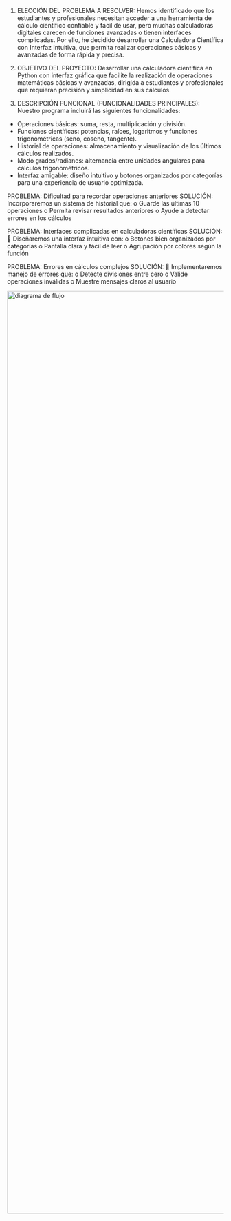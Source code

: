 1. ELECCIÓN DEL PROBLEMA A RESOLVER:
Hemos identificado que los estudiantes y profesionales necesitan acceder a una
herramienta de cálculo científico confiable y fácil de usar, pero muchas calculadoras
digitales carecen de funciones avanzadas o tienen interfaces complicadas. Por ello, he
decidido desarrollar una Calculadora Científica con Interfaz Intuitiva, que permita
realizar operaciones básicas y avanzadas de forma rápida y precisa.

2. OBJETIVO DEL PROYECTO:
Desarrollar una calculadora científica en Python con interfaz gráfica que facilite la
realización de operaciones matemáticas básicas y avanzadas, dirigida a estudiantes y
profesionales que requieran precisión y simplicidad en sus cálculos.

3. DESCRIPCIÓN FUNCIONAL (FUNCIONALIDADES PRINCIPALES):
Nuestro programa incluirá las siguientes funcionalidades:
- Operaciones básicas: suma, resta, multiplicación y división.
- Funciones científicas: potencias, raíces, logaritmos y funciones
trigonométricas (seno, coseno, tangente).
- Historial de operaciones: almacenamiento y visualización de los últimos
cálculos realizados.
- Modo grados/radianes: alternancia entre unidades angulares para cálculos
trigonométricos.
- Interfaz amigable: diseño intuitivo y botones organizados por categorías para
una experiencia de usuario optimizada.

PROBLEMA: Dificultad para recordar operaciones anteriores
SOLUCIÓN:
 Incorporaremos un sistema de historial que:
o Guarde las últimas 10 operaciones
o Permita revisar resultados anteriores
o Ayude a detectar errores en los cálculos

PROBLEMA: Interfaces complicadas en calculadoras científicas
SOLUCIÓN:
 Diseñaremos una interfaz intuitiva con:
o Botones bien organizados por categorías
o Pantalla clara y fácil de leer
o Agrupación por colores según la función

PROBLEMA: Errores en cálculos complejos
SOLUCIÓN:
 Implementaremos manejo de errores que:
o Detecte divisiones entre cero
o Valide operaciones inválidas
o Muestre mensajes claros al usuario

<img width="2780" height="2140" alt="diagrama de flujo" src="https://github.com/user-attachments/assets/ce24c4a3-67f6-4838-8936-12d4c9737015" />


